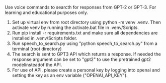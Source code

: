 Use voice commands to searcth for responses from GPT-2 or GPT-3. For learning and educational purposes only. 
1. Set up virtual env from root directory using python -m venv .venv. Then activate venv by running the activate.bat file in .venv/Scripts.
2. Run pip install -r requirements.txt and make sure all dependencies are installed in .venv/Scripts folder. 
3. Run speech_to_search.py using "python speech_to_search.py" from a terminal (root directory)
4. The search is sent to GPT3 API which returns a response. If needed the response argument can be set to "gpt2" to use the pretrained gpt2 modelinsteadof the API.
5. For use of API, please create a personal key by logging into openai and setting the key as an env variable ("OPENAI_API_KEY").

